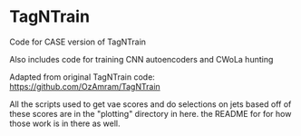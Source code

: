 # TagNTrain
Code for CASE version of TagNTrain 

Also includes code for training CNN autoencoders and CWoLa hunting

Adapted from original TagNTrain code: https://github.com/OzAmram/TagNTrain

All the scripts used to get vae scores and do selections on jets based off of these scores are in the "plotting" directory in here. the README for for how those work is in there as well.
